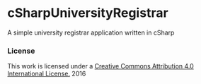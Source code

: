 # cSharpUniversityRegistrar
A simple university registrar application written in cSharp

### License

This work is licensed under a [Creative Commons Attribution 4.0 International License.](http://creativecommons.org/licenses/by/4.0/) 2016
